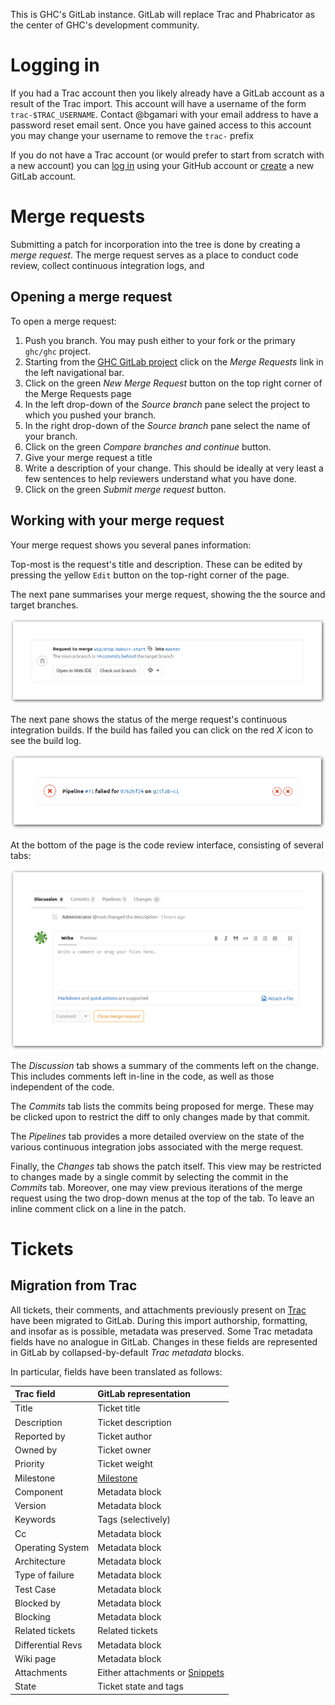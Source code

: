 This is GHC's GitLab instance. GitLab will replace Trac and Phabricator as the center of GHC's development community.

# Logging in

If you had a Trac account then you likely already have a GitLab account as a result of the Trac import. This account will have a username of the form `trac-$TRAC_USERNAME`. Contact @bgamari with your email address to have a password reset email sent. Once you have gained access to this account you may change your username to remove the `trac-` prefix

If you do not have a Trac account (or would prefer to start from scratch with a new account) you can [log in](https://gitlab.staging.haskell.org/users/auth/github) using your GitHub account or [create](https://gitlab.staging.haskell.org/users/sign_in) a new GitLab account.

# Merge requests

Submitting a patch for incorporation into the tree is done by creating a *merge request*. The merge request serves as a place to conduct code review, collect continuous integration logs, and 

## Opening a merge request

To open a merge request:

1. Push you branch. You may push either to your fork or the primary `ghc/ghc` project.
2. Starting from the [GHC GitLab project](https://gitlab.staging.haskell.org/ghc/ghc) click on the *Merge Requests* link in the left navigational bar.
3. Click on the green *New Merge Request* button on the top right corner of the Merge Requests page
4. In the left drop-down of the *Source branch* pane select the project to which you pushed your branch.
5. In the right drop-down of the *Source branch* pane select the name of your branch.
6. Click on the green *Compare branches and continue* button.
7. Give your merge request a title
8. Write a description of your change. This should be ideally at very least a few sentences to help reviewers understand what you have done.
9. Click on the green *Submit merge request* button.

## Working with your merge request

Your merge request shows you several panes information:

Top-most is the request's title and description. These can be edited by pressing the yellow `Edit` button on the top-right corner of the page.

The next pane summarises your merge request, showing the the source and target branches.

![request-summary](uploads/a6b259498530ea48964a11c2539447d2/request-summary.png)

The next pane shows the status of the merge request's continuous integration builds. If the build has failed you can click on the red *X* icon to see the build log.

![pipeline](uploads/3e1bf21a870eef5608665f9d6e6a48de/pipeline.png)

At the bottom of the page is the code review interface, consisting of several tabs:

![code-review](uploads/f90d8a2f0a3716669546ae1fd43480c1/code-review.png)

The *Discussion* tab shows a summary of the comments left on the change. This includes comments left in-line in the code, as well as those independent of the code. 

The *Commits* tab lists the commits being proposed for merge. These may be clicked upon to restrict the diff to only changes made by that commit. 

The *Pipelines* tab provides a more detailed overview on the state of the various continuous integration jobs associated with the merge request.

Finally, the *Changes* tab shows the patch itself. This view may be restricted to changes made by a single commit by selecting the commit in the *Commits* tab. Moreover, one may view previous iterations of the merge request using the two drop-down menus at the top of the tab. To leave an inline comment click on a line in the patch.

# Tickets

## Migration from Trac

All tickets, their comments, and attachments previously present on [Trac](https://ghc.haskell.org/trac/ghc/) have been migrated to GitLab. During this import authorship, formatting, and insofar as is possible, metadata was preserved. Some Trac metadata fields have no analogue in GitLab. Changes in these fields are represented in GitLab by collapsed-by-default *Trac metadata* blocks.

In particular, fields have been translated as follows:

| Trac field       | GitLab representation |
| :--------------- | :-------------------- |
| Title            | Ticket title          |
| Description      | Ticket description    |
| Reported by      | Ticket author         |
| Owned by         | Ticket owner          |
| Priority         | Ticket weight         |
| Milestone        | [Milestone](https://gitlab.staging.haskell.org/ghc/ghc/milestones) |
| Component        | Metadata block        |
| Version          | Metadata block        |
| Keywords         | Tags (selectively)    |
| Cc               | Metadata block        |
| Operating System | Metadata block        |
| Architecture     | Metadata block        |
| Type of failure  | Metadata block        |
| Test Case        | Metadata block        |
| Blocked by       | Metadata block        |
| Blocking         | Metadata block        |
| Related tickets  | Related tickets       |
| Differential Revs | Metadata block       |
| Wiki page         | Metadata block       |
| Attachments       | Either attachments or [Snippets](https://gitlab.staging.haskell.org/ghc/ghc/snippets) |
| State             | Ticket state and tags |
